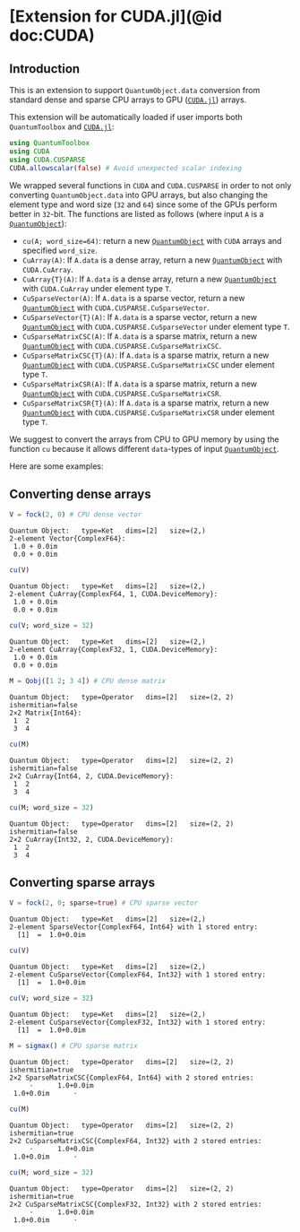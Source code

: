 # [Extension for CUDA.jl](@id doc:CUDA)

## Introduction

This is an extension to support `QuantumObject.data` conversion from standard dense and sparse CPU arrays to GPU ([`CUDA.jl`](https://github.com/JuliaGPU/CUDA.jl)) arrays.

This extension will be automatically loaded if user imports both `QuantumToolbox` and [`CUDA.jl`](https://github.com/JuliaGPU/CUDA.jl):

```julia
using QuantumToolbox
using CUDA
using CUDA.CUSPARSE
CUDA.allowscalar(false) # Avoid unexpected scalar indexing
```

We wrapped several functions in `CUDA` and `CUDA.CUSPARSE` in order to not only converting `QuantumObject.data` into GPU arrays, but also changing the element type and word size (`32` and `64`) since some of the GPUs perform better in `32`-bit. The functions are listed as follows (where input `A` is a [`QuantumObject`](@ref)):

- `cu(A; word_size=64)`: return a new [`QuantumObject`](@ref) with `CUDA` arrays and specified `word_size`.
- `CuArray(A)`: If `A.data` is a dense array, return a new [`QuantumObject`](@ref) with `CUDA.CuArray`.
- `CuArray{T}(A)`: If `A.data` is a dense array, return a new [`QuantumObject`](@ref) with `CUDA.CuArray` under element type `T`.
- `CuSparseVector(A)`: If `A.data` is a sparse vector, return a new [`QuantumObject`](@ref) with `CUDA.CUSPARSE.CuSparseVector`.
- `CuSparseVector{T}(A)`: If `A.data` is a sparse vector, return a new [`QuantumObject`](@ref) with `CUDA.CUSPARSE.CuSparseVector` under element type `T`.
- `CuSparseMatrixCSC(A)`: If `A.data` is a sparse matrix, return a new [`QuantumObject`](@ref) with `CUDA.CUSPARSE.CuSparseMatrixCSC`.
- `CuSparseMatrixCSC{T}(A)`: If `A.data` is a sparse matrix, return a new [`QuantumObject`](@ref) with `CUDA.CUSPARSE.CuSparseMatrixCSC` under element type `T`.
- `CuSparseMatrixCSR(A)`: If `A.data` is a sparse matrix, return a new [`QuantumObject`](@ref) with `CUDA.CUSPARSE.CuSparseMatrixCSR`.
- `CuSparseMatrixCSR{T}(A)`: If `A.data` is a sparse matrix, return a new [`QuantumObject`](@ref) with `CUDA.CUSPARSE.CuSparseMatrixCSR` under element type `T`.

We suggest to convert the arrays from CPU to GPU memory by using the function `cu` because it allows different `data`-types of input [`QuantumObject`](@ref).

Here are some examples:

## Converting dense arrays

```julia
V = fock(2, 0) # CPU dense vector
```

```
Quantum Object:   type=Ket   dims=[2]   size=(2,)
2-element Vector{ComplexF64}:
 1.0 + 0.0im
 0.0 + 0.0im
```

```julia
cu(V)
```

```
Quantum Object:   type=Ket   dims=[2]   size=(2,)
2-element CuArray{ComplexF64, 1, CUDA.DeviceMemory}:
 1.0 + 0.0im
 0.0 + 0.0im
```

```julia
cu(V; word_size = 32)
```

```
Quantum Object:   type=Ket   dims=[2]   size=(2,)
2-element CuArray{ComplexF32, 1, CUDA.DeviceMemory}:
 1.0 + 0.0im
 0.0 + 0.0im
```

```julia
M = Qobj([1 2; 3 4]) # CPU dense matrix
```

```
Quantum Object:   type=Operator   dims=[2]   size=(2, 2)   ishermitian=false
2×2 Matrix{Int64}:
 1  2
 3  4
```

```julia
cu(M)
```

```
Quantum Object:   type=Operator   dims=[2]   size=(2, 2)   ishermitian=false
2×2 CuArray{Int64, 2, CUDA.DeviceMemory}:
 1  2
 3  4
```

```julia
cu(M; word_size = 32)
```

```
Quantum Object:   type=Operator   dims=[2]   size=(2, 2)   ishermitian=false
2×2 CuArray{Int32, 2, CUDA.DeviceMemory}:
 1  2
 3  4
```

## Converting sparse arrays

```julia
V = fock(2, 0; sparse=true) # CPU sparse vector
```

```
Quantum Object:   type=Ket   dims=[2]   size=(2,)
2-element SparseVector{ComplexF64, Int64} with 1 stored entry:
  [1]  =  1.0+0.0im
```

```julia
cu(V)
```

```
Quantum Object:   type=Ket   dims=[2]   size=(2,)
2-element CuSparseVector{ComplexF64, Int32} with 1 stored entry:
  [1]  =  1.0+0.0im
```

```julia
cu(V; word_size = 32)
```

```
Quantum Object:   type=Ket   dims=[2]   size=(2,)
2-element CuSparseVector{ComplexF32, Int32} with 1 stored entry:
  [1]  =  1.0+0.0im
```

```julia
M = sigmax() # CPU sparse matrix
```

```
Quantum Object:   type=Operator   dims=[2]   size=(2, 2)   ishermitian=true
2×2 SparseMatrixCSC{ComplexF64, Int64} with 2 stored entries:
     ⋅      1.0+0.0im
 1.0+0.0im      ⋅    
```

```julia
cu(M)
```

```
Quantum Object:   type=Operator   dims=[2]   size=(2, 2)   ishermitian=true
2×2 CuSparseMatrixCSC{ComplexF64, Int32} with 2 stored entries:
     ⋅      1.0+0.0im
 1.0+0.0im      ⋅    
```

```julia
cu(M; word_size = 32)
```

```
Quantum Object:   type=Operator   dims=[2]   size=(2, 2)   ishermitian=true
2×2 CuSparseMatrixCSC{ComplexF32, Int32} with 2 stored entries:
     ⋅      1.0+0.0im
 1.0+0.0im      ⋅    
```
